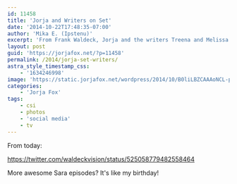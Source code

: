 ```yaml
---
id: 11458
title: 'Jorja and Writers on Set'
date: '2014-10-22T17:48:35-07:00'
author: 'Mika E. (Ipstenu)'
excerpt: 'From Frank Waldeck, Jorja and the writers Treena and Melissa on set.'
layout: post
guid: 'https://jorjafox.net/?p=11458'
permalink: /2014/jorja-set-writers/
astra_style_timestamp_css:
    - '1634246998'
image: 'https://static.jorjafox.net/wordpress/2014/10/B0liLBZCAAAoNCL-promo.jpg'
categories:
    - 'Jorja Fox'
tags:
    - csi
    - photos
    - 'social media'
    - tv
---
```


From today:

https://twitter.com/waldeckvision/status/525058779482558464

More awesome Sara episodes? It's like my birthday!